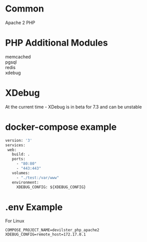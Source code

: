 # Common
Apache 2
PHP

# PHP Additional Modules
memcached<br />
pgsql<br />
redis<br />
xdebug

# XDebug
At the current time - XDebug is in beta for 7.3 and can be unstable

# docker-compose example
 ```dockerfile
version: '3'
services:
  web:
    build: .
    ports:
      - "80:80"
      - "443:443"
    volumes:
      - "./test:/var/www"
    environment:
      XDEBUG_CONFIG: ${XDEBUG_CONFIG}
```

# .env Example 

For Linux
```dotenv
COMPOSE_PROJECT_NAME=devilster_php_apache2
XDEBUG_CONFIG=remote_host=172.17.0.1
```

